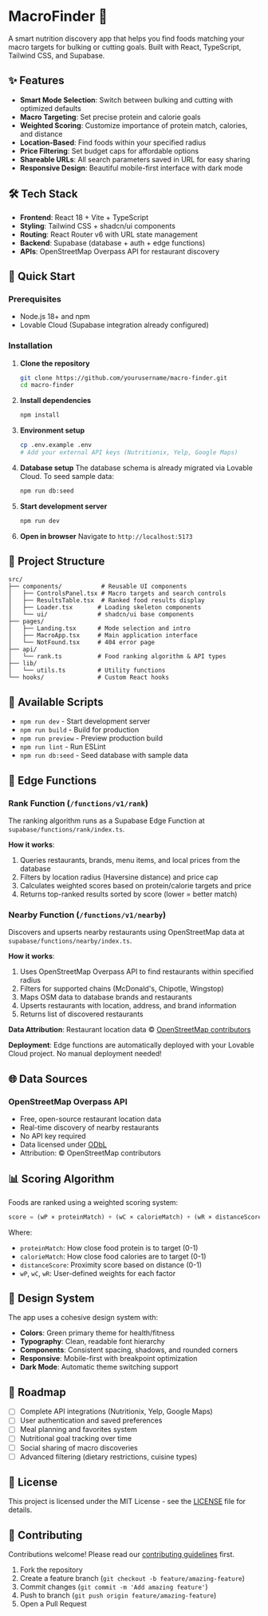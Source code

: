 # MacroFinder 🥗

A smart nutrition discovery app that helps you find foods matching your macro targets for bulking or cutting goals. Built with React, TypeScript, Tailwind CSS, and Supabase.

## ✨ Features

- **Smart Mode Selection**: Switch between bulking and cutting with optimized defaults
- **Macro Targeting**: Set precise protein and calorie goals  
- **Weighted Scoring**: Customize importance of protein match, calories, and distance
- **Location-Based**: Find foods within your specified radius
- **Price Filtering**: Set budget caps for affordable options
- **Shareable URLs**: All search parameters saved in URL for easy sharing
- **Responsive Design**: Beautiful mobile-first interface with dark mode

## 🛠 Tech Stack

- **Frontend**: React 18 + Vite + TypeScript
- **Styling**: Tailwind CSS + shadcn/ui components  
- **Routing**: React Router v6 with URL state management
- **Backend**: Supabase (database + auth + edge functions)
- **APIs**: OpenStreetMap Overpass API for restaurant discovery

## 🚀 Quick Start

### Prerequisites
- Node.js 18+ and npm
- Lovable Cloud (Supabase integration already configured)

### Installation

1. **Clone the repository**
   ```bash
   git clone https://github.com/yourusername/macro-finder.git
   cd macro-finder
   ```

2. **Install dependencies**
   ```bash
   npm install
   ```

3. **Environment setup**
   ```bash
   cp .env.example .env
   # Add your external API keys (Nutritionix, Yelp, Google Maps)
   ```

4. **Database setup**
   The database schema is already migrated via Lovable Cloud. To seed sample data:
   ```bash
   npm run db:seed
   ```

5. **Start development server**
   ```bash
   npm run dev
   ```

6. **Open in browser**
   Navigate to `http://localhost:5173`

## 📁 Project Structure

```
src/
├── components/           # Reusable UI components
│   ├── ControlsPanel.tsx # Macro targets and search controls
│   ├── ResultsTable.tsx  # Ranked food results display
│   ├── Loader.tsx       # Loading skeleton components
│   └── ui/              # shadcn/ui base components
├── pages/
│   ├── Landing.tsx      # Mode selection and intro
│   ├── MacroApp.tsx     # Main application interface
│   └── NotFound.tsx     # 404 error page
├── api/
│   └── rank.ts          # Food ranking algorithm & API types
├── lib/
│   └── utils.ts         # Utility functions
└── hooks/               # Custom React hooks
```

## 🔧 Available Scripts

- `npm run dev` - Start development server
- `npm run build` - Build for production  
- `npm run preview` - Preview production build
- `npm run lint` - Run ESLint
- `npm run db:seed` - Seed database with sample data

## 🚀 Edge Functions

### Rank Function (`/functions/v1/rank`)

The ranking algorithm runs as a Supabase Edge Function at `supabase/functions/rank/index.ts`.

**How it works**:
1. Queries restaurants, brands, menu items, and local prices from the database
2. Filters by location radius (Haversine distance) and price cap
3. Calculates weighted scores based on protein/calorie targets and price
4. Returns top-ranked results sorted by score (lower = better match)

### Nearby Function (`/functions/v1/nearby`)

Discovers and upserts nearby restaurants using OpenStreetMap data at `supabase/functions/nearby/index.ts`.

**How it works**:
1. Uses OpenStreetMap Overpass API to find restaurants within specified radius
2. Filters for supported chains (McDonald's, Chipotle, Wingstop)
3. Maps OSM data to database brands and restaurants
4. Upserts restaurants with location, address, and brand information
5. Returns list of discovered restaurants

**Data Attribution**: Restaurant location data © [OpenStreetMap contributors](https://www.openstreetmap.org/copyright)

**Deployment**: Edge functions are automatically deployed with your Lovable Cloud project. No manual deployment needed!

## 🌐 Data Sources

### OpenStreetMap Overpass API
- Free, open-source restaurant location data
- Real-time discovery of nearby restaurants
- No API key required
- Data licensed under [ODbL](https://opendatacommons.org/licenses/odbl/)
- Attribution: © OpenStreetMap contributors

## 📊 Scoring Algorithm

Foods are ranked using a weighted scoring system:

```typescript
score = (wP × proteinMatch) + (wC × calorieMatch) + (wR × distanceScore)
```

Where:
- `proteinMatch`: How close food protein is to target (0-1)
- `calorieMatch`: How close food calories are to target (0-1)  
- `distanceScore`: Proximity score based on distance (0-1)
- `wP`, `wC`, `wR`: User-defined weights for each factor

## 🎨 Design System

The app uses a cohesive design system with:
- **Colors**: Green primary theme for health/fitness
- **Typography**: Clean, readable font hierarchy
- **Components**: Consistent spacing, shadows, and rounded corners
- **Responsive**: Mobile-first with breakpoint optimization
- **Dark Mode**: Automatic theme switching support

## 🚧 Roadmap

- [ ] Complete API integrations (Nutritionix, Yelp, Google Maps)
- [ ] User authentication and saved preferences  
- [ ] Meal planning and favorites system
- [ ] Nutritional goal tracking over time
- [ ] Social sharing of macro discoveries
- [ ] Advanced filtering (dietary restrictions, cuisine types)

## 📄 License

This project is licensed under the MIT License - see the [LICENSE](LICENSE) file for details.

## 🤝 Contributing

Contributions welcome! Please read our [contributing guidelines](CONTRIBUTING.md) first.

1. Fork the repository
2. Create a feature branch (`git checkout -b feature/amazing-feature`)
3. Commit changes (`git commit -m 'Add amazing feature'`)
4. Push to branch (`git push origin feature/amazing-feature`)
5. Open a Pull Request
